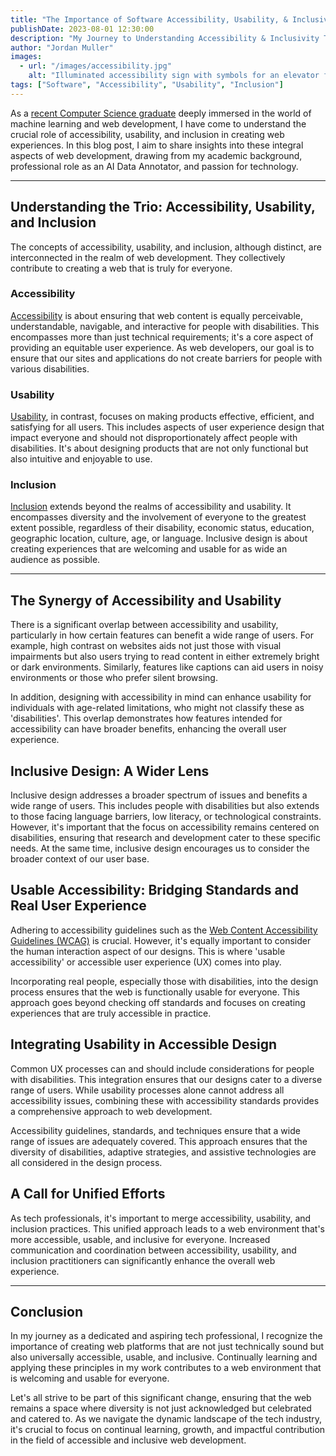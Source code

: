 ```yaml
---
title: "The Importance of Software Accessibility, Usability, & Inclusivity"
publishDate: 2023-08-01 12:30:00
description: "My Journey to Understanding Accessibility & Inclusivity To Build Software for Everyone"
author: "Jordan Muller"
images:
  - url: "/images/accessibility.jpg"
    alt: "Illuminated accessibility sign with symbols for an elevator for disabled access and bicycle parking, featuring an upward arrow against a dark ceiling."
tags: ["Software", "Accessibility", "Usability", "Inclusion"]
---
```


As a [recent Computer Science graduate](/blog/graduating-with-bachelors-in-comp-sci/) deeply immersed in the world of machine learning and web development, I have come to understand the crucial role of accessibility, usability, and inclusion in creating web experiences. In this blog post, I aim to share insights into these integral aspects of web development, drawing from my academic background, professional role as an AI Data Annotator, and passion for technology.

---

## Understanding the Trio: Accessibility, Usability, and Inclusion

The concepts of accessibility, usability, and inclusion, although distinct, are interconnected in the realm of web development. They collectively contribute to creating a web that is truly for everyone.

### Accessibility

[Accessibility](/blog/tags/Accessibility) is about ensuring that web content is equally perceivable, understandable, navigable, and interactive for people with disabilities. This encompasses more than just technical requirements; it's a core aspect of providing an equitable user experience. As web developers, our goal is to ensure that our sites and applications do not create barriers for people with various disabilities.

### Usability

[Usability](/blog/tags/Usability), in contrast, focuses on making products effective, efficient, and satisfying for all users. This includes aspects of user experience design that impact everyone and should not disproportionately affect people with disabilities. It's about designing products that are not only functional but also intuitive and enjoyable to use.

### Inclusion

[Inclusion](/blog/tags/Inclusion) extends beyond the realms of accessibility and usability. It encompasses diversity and the involvement of everyone to the greatest extent possible, regardless of their disability, economic status, education, geographic location, culture, age, or language. Inclusive design is about creating experiences that are welcoming and usable for as wide an audience as possible.

---

## The Synergy of Accessibility and Usability

There is a significant overlap between accessibility and usability, particularly in how certain features can benefit a wide range of users. For example, high contrast on websites aids not just those with visual impairments but also users trying to read content in either extremely bright or dark environments. Similarly, features like captions can aid users in noisy environments or those who prefer silent browsing.

In addition, designing with accessibility in mind can enhance usability for individuals with age-related limitations, who might not classify these as 'disabilities'. This overlap demonstrates how features intended for accessibility can have broader benefits, enhancing the overall user experience.

## Inclusive Design: A Wider Lens

Inclusive design addresses a broader spectrum of issues and benefits a wide range of users. This includes people with disabilities but also extends to those facing language barriers, low literacy, or technological constraints. However, it's important that the focus on accessibility remains centered on disabilities, ensuring that research and development cater to these specific needs. At the same time, inclusive design encourages us to consider the broader context of our user base.

## Usable Accessibility: Bridging Standards and Real User Experience

Adhering to accessibility guidelines such as the [Web Content Accessibility Guidelines (WCAG)](https://www.w3.org/TR/WCAG21/) is crucial. However, it's equally important to consider the human interaction aspect of our designs. This is where 'usable accessibility' or accessible user experience (UX) comes into play.

Incorporating real people, especially those with disabilities, into the design process ensures that the web is functionally usable for everyone. This approach goes beyond checking off standards and focuses on creating experiences that are truly accessible in practice.

## Integrating Usability in Accessible Design

Common UX processes can and should include considerations for people with disabilities. This integration ensures that our designs cater to a diverse range of users. While usability processes alone cannot address all accessibility issues, combining these with accessibility standards provides a comprehensive approach to web development.

Accessibility guidelines, standards, and techniques ensure that a wide range of issues are adequately covered. This approach ensures that the diversity of disabilities, adaptive strategies, and assistive technologies are all considered in the design process.

## A Call for Unified Efforts

As tech professionals, it's important to merge accessibility, usability, and inclusion practices. This unified approach leads to a web environment that's more accessible, usable, and inclusive for everyone. Increased communication and coordination between accessibility, usability, and inclusion practitioners can significantly enhance the overall web experience.

---

## Conclusion

In my journey as a dedicated and aspiring tech professional, I recognize the importance of creating web platforms that are not just technically sound but also universally accessible, usable, and inclusive. Continually learning and applying these principles in my work contributes to a web environment that is welcoming and usable for everyone.

Let's all strive to be part of this significant change, ensuring that the web remains a space where diversity is not just acknowledged but celebrated and catered to. As we navigate the dynamic landscape of the tech industry, it's crucial to focus on continual learning, growth, and impactful contribution in the field of accessible and inclusive web development.